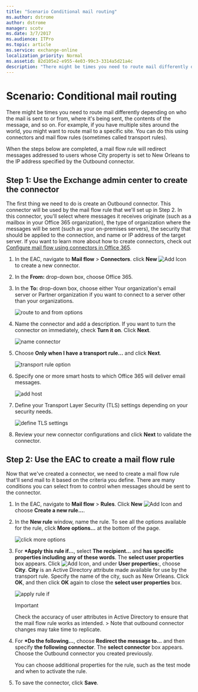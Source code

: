 ```yaml
---
title: "Scenario Conditional mail routing"
ms.author: dstrome
author: dstrome
manager: scotv
ms.date: 3/7/2017
ms.audience: ITPro
ms.topic: article
ms.service: exchange-online
localization_priority: Normal
ms.assetid: 82d105e2-e955-4e03-99c3-3314a5d21a4c
description: "There might be times you need to route mail differently depending on who the mail is sent to or from, where it's being sent, the contents of the message, and so on. For example, if you have multiple sites around the world, you might want to route mail to a specific site. You can do this using connectors and mail flow rules (sometimes called transport rules)."
---
```


# Scenario: Conditional mail routing

There might be times you need to route mail differently depending on who the mail is sent to or from, where it's being sent, the contents of the message, and so on. For example, if you have multiple sites around the world, you might want to route mail to a specific site. You can do this using connectors and mail flow rules (sometimes called transport rules).
  
When the steps below are completed, a mail flow rule will redirect messages addressed to users whose City property is set to New Orleans to the IP address specified by the Outbound connector.
  
## Step 1: Use the Exchange admin center to create the connector

The first thing we need to do is create an Outbound connector. This connector will be used by the mail flow rule that we'll set up in Step 2. In this connector, you'll select where messages it receives originate (such as a mailbox in your Office 365 organization), the type of organization where the messages will be sent (such as your on-premises servers), the security that should be applied to the connection, and name or IP address of the target server. If you want to learn more about how to create connectors, check out [Configure mail flow using connectors in Office 365](use-connectors-to-configure-mail-flow.md).
  
1. In the EAC, navigate to **Mail flow** \> **Connectors**. click **New** ![Add Icon](../../media/ITPro_EAC_AddIcon.gif) to create a new connector. 
    
2. In the **From:** drop-down box, choose Office 365.
    
3. In the **To:** drop-down box, choose either Your organization's email server or Partner organization if you want to connect to a server other than your organizations. 
    
    ![route to and from options](../../media/eaa1aabd-31fa-4598-921b-7803182f7b5f.png)
  
4. Name the connector and add a description. If you want to turn the connector on immediately, check **Turn it on**. Click **Next**.
    
    ![name connector](../../media/f4b47d74-3251-4d04-83aa-7978ba5cd0e4.png)
  
5. Choose **Only when I have a transport rule...** and click **Next**.
    
    ![transport rule option](../../media/5aab8ee0-7244-41ea-b504-71ff3e5d1f18.png)
  
6. Specify one or more smart hosts to which Office 365 will deliver email messages.
    
    ![add host](../../media/d41ef961-224c-4c7e-8ac8-756b785a73fc.png)
  
7. Define your Transport Layer Security (TLS) settings depending on your security needs.
    
    ![define TLS settings](../../media/728b161e-7780-4686-a169-df37a7f96531.png)
  
8. Review your new connector configurations and click **Next** to validate the connector. 
    
## Step 2: Use the EAC to create a mail flow rule

Now that we've created a connector, we need to create a mail flow rule that'll send mail to it based on the criteria you define. There are many conditions you can select from to control when messages should be sent to the connector.
  
1. In the EAC, navigate to **Mail flow** \> **Rules**. Click **New** ![Add Icon](../../media/ITPro_EAC_AddIcon.gif) and choose **Create a new rule...**.
    
2. In the **New rule** window, name the rule. To see all the options available for the rule, click **More options...** at the bottom of the page. 
    
    ![click more options](../../media/96c2ca71-32b2-423c-99f6-1ee35c63af5c.png)
  
3. For **\*Apply this rule if...**, select **The recipient...** and **has specific properties including any of these words**. The **select user properties** box appears. Click ![Add Icon](../../media/ITPro_EAC_AddIcon.gif), and under **User properties:**, choose **City**. **City** is an Active Directory attribute made available for use by the transport rule. Specify the name of the city, such as New Orleans. Click **OK**, and then click **OK** again to close the **select user properties** box. 
    
    ![apply rule if](../../media/98b9ea9b-ca67-44bd-99ff-a8e3ca0493bc.png)
  
    > [!IMPORTANT]
    > Check the accuracy of user attributes in Active Directory to ensure that the mail flow rule works as intended. > Note that outbound connector changes may take time to replicate. 
  
4. For **\*Do the following...**, choose **Redirect the message to...** and then specify **the following connector**. The **select connector** box appears. Choose the Outbound connector you created previously. 
    
    You can choose additional properties for the rule, such as the test mode and when to activate the rule.
    
5.  To save the connector, click **Save**.
    

